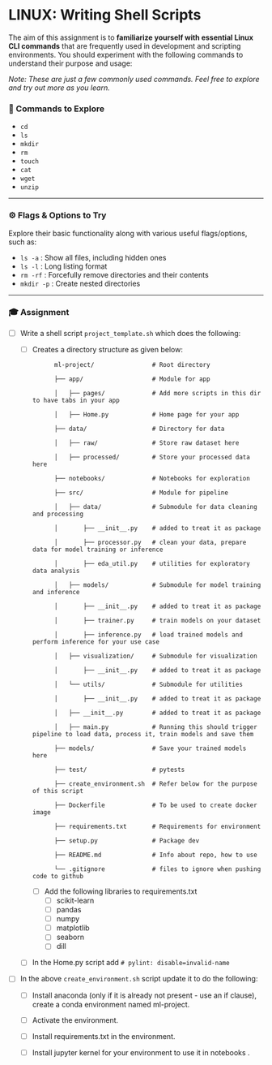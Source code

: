 # LINUX: Writing Shell Scripts 


The aim of this assignment is to **familiarize yourself with essential Linux CLI commands** that are frequently used in development and scripting environments. You should experiment with the following commands to understand their purpose and usage:  

*Note: These are just a few commonly used commands. Feel free to explore and try out more as you learn.*

### 📂 Commands to Explore

- `cd`
- `ls`
- `mkdir`
- `rm`
- `touch`
- `cat`
- `wget`
- `unzip`

---

### ⚙️ Flags & Options to Try

Explore their basic functionality along with various useful flags/options, such as:

- `ls -a` : Show all files, including hidden ones
- `ls -l` : Long listing format
- `rm -rf` : Forcefully remove directories and their contents
- `mkdir -p` : Create nested directories


---
### 🎓 Assignment

- [ ] Write a shell script `project_template.sh` which does the following: 

  - [ ] Creates a directory structure as given below: 

              ml-project/                # Root directory
              
              ├── app/                   # Module for app
              
              │   ├── pages/             # Add more scripts in this dir to have tabs in your app
              
              │   ├── Home.py            # Home page for your app
              
              ├── data/                  # Directory for data
              
              │   ├── raw/               # Store raw dataset here           
              
              │   ├── processed/         # Store your processed data here        
              
              ├── notebooks/             # Notebooks for exploration
              
              ├── src/                   # Module for pipeline
              
              │   ├── data/              # Submodule for data cleaning and processing
        
              │       ├── __init__.py    # added to treat it as package
        
              │       ├── processor.py   # clean your data, prepare data for model training or inference
        
              │       ├── eda_util.py    # utilities for exploratory data analysis         
              
              │   ├── models/            # Submodule for model training and inference
        
              │       ├── __init__.py    # added to treat it as package
        
              │       ├── trainer.py     # train models on your dataset
              
              │       ├── inference.py   # load trained models and perform inference for your use case
              
              │   ├── visualization/     # Submodule for visualization

              │       ├── __init__.py    # added to treat it as package
           
              │   └── utils/             # Submodule for utilities
        
              │       ├── __init__.py    # added to treat it as package
        
              │   ├── __init__.py        # added to treat it as package
        
              │   ├── main.py            # Running this should trigger pipeline to load data, process it, train models and save them             
              
              ├── models/                # Save your trained models here     
              
              ├── test/                  # pytests
        
              ├── create_environment.sh  # Refer below for the purpose of this script                
              
              ├── Dockerfile             # To be used to create docker image
              
              ├── requirements.txt       # Requirements for environment
              
              ├── setup.py               # Package dev
              
              ├── README.md              # Info about repo, how to use
              
              └── .gitignore             # files to ignore when pushing code to github
        
    - [ ] Add the following libraries to requirements.txt
      - [ ] scikit-learn
      - [ ] pandas
      - [ ] numpy
      - [ ] matplotlib
      - [ ] seaborn
      - [ ] dill
  - [ ] In the Home.py script add `# pylint: disable=invalid-name` 


- [ ] In the above `create_environment.sh` script update it to do the following:
  - [ ] Install anaconda (only if it is already not present - use an if clause), create a conda environment named ml-project.
  - [ ] Activate the environment.
  - [ ] Install requirements.txt in the environment.
  - [ ] Install jupyter kernel for your environment to use it in notebooks .

 
